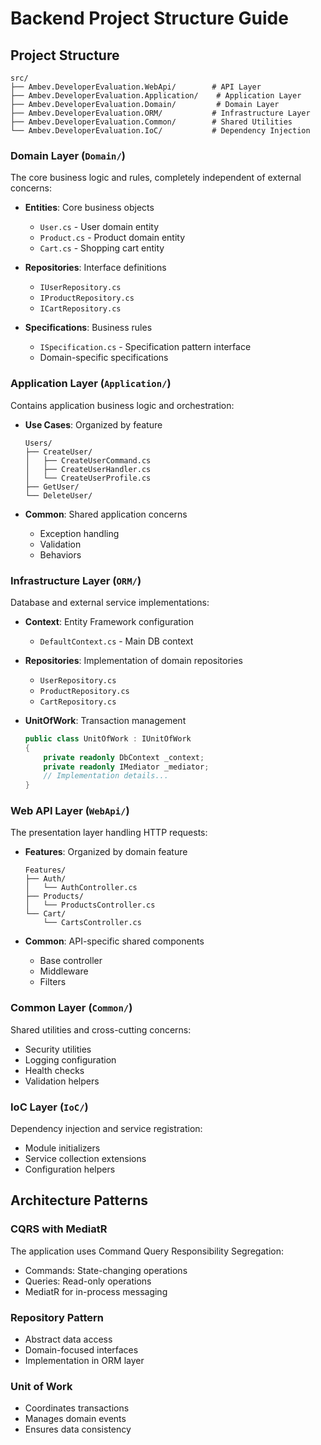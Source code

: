 # Backend Project Structure Guide

## Project Structure

```
src/
├── Ambev.DeveloperEvaluation.WebApi/        # API Layer
├── Ambev.DeveloperEvaluation.Application/    # Application Layer
├── Ambev.DeveloperEvaluation.Domain/         # Domain Layer
├── Ambev.DeveloperEvaluation.ORM/           # Infrastructure Layer
├── Ambev.DeveloperEvaluation.Common/        # Shared Utilities
└── Ambev.DeveloperEvaluation.IoC/           # Dependency Injection
```

### Domain Layer (`Domain/`)
The core business logic and rules, completely independent of external concerns:

- **Entities**: Core business objects
  - `User.cs` - User domain entity
  - `Product.cs` - Product domain entity
  - `Cart.cs` - Shopping cart entity

- **Repositories**: Interface definitions
  - `IUserRepository.cs`
  - `IProductRepository.cs`
  - `ICartRepository.cs`

- **Specifications**: Business rules
  - `ISpecification.cs` - Specification pattern interface
  - Domain-specific specifications

### Application Layer (`Application/`)
Contains application business logic and orchestration:

- **Use Cases**: Organized by feature
  ```
  Users/
  ├── CreateUser/
  │   ├── CreateUserCommand.cs
  │   ├── CreateUserHandler.cs
  │   └── CreateUserProfile.cs
  ├── GetUser/
  └── DeleteUser/
  ```

- **Common**: Shared application concerns
  - Exception handling
  - Validation
  - Behaviors

### Infrastructure Layer (`ORM/`)
Database and external service implementations:

- **Context**: Entity Framework configuration
  - `DefaultContext.cs` - Main DB context

- **Repositories**: Implementation of domain repositories
  - `UserRepository.cs`
  - `ProductRepository.cs`
  - `CartRepository.cs`

- **UnitOfWork**: Transaction management
  ```csharp
  public class UnitOfWork : IUnitOfWork
  {
      private readonly DbContext _context;
      private readonly IMediator _mediator;
      // Implementation details...
  }
  ```

### Web API Layer (`WebApi/`)
The presentation layer handling HTTP requests:

- **Features**: Organized by domain feature
  ```
  Features/
  ├── Auth/
  │   └── AuthController.cs
  ├── Products/
  │   └── ProductsController.cs
  └── Cart/
      └── CartsController.cs
  ```

- **Common**: API-specific shared components
  - Base controller
  - Middleware
  - Filters

### Common Layer (`Common/`)
Shared utilities and cross-cutting concerns:

- Security utilities
- Logging configuration
- Health checks
- Validation helpers

### IoC Layer (`IoC/`)
Dependency injection and service registration:

- Module initializers
- Service collection extensions
- Configuration helpers

## Architecture Patterns

### CQRS with MediatR
The application uses Command Query Responsibility Segregation:
- Commands: State-changing operations
- Queries: Read-only operations
- MediatR for in-process messaging

### Repository Pattern
- Abstract data access
- Domain-focused interfaces
- Implementation in ORM layer

### Unit of Work
- Coordinates transactions
- Manages domain events
- Ensures data consistency